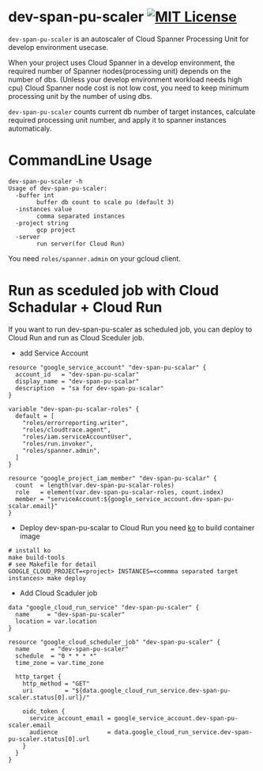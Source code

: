 # dev-span-pu-scaler [![MIT License](http://img.shields.io/badge/license-MIT-blue.svg?style=flat-square)][license]

[license]: https://github.com/nktks/dev-span-pu-scaler/blob/master/LICENSE

`dev-span-pu-scaler` is an autoscaler of Cloud Spanner Processing Unit for develop environment usecase.

When your project uses Cloud Spanner in a develop environment,
the required number of Spanner nodes(processing unit) depends on the number of dbs.
(Unless your develop environment workload needs high cpu)
Cloud Spanner node cost is not low cost,
you need to keep minimum processing unit by the number of using dbs.

`dev-span-pu-scaler` counts current db number of target instances, calculate required processing unit number, and apply it to spanner instances automaticaly.

# CommandLine Usage
```
dev-span-pu-scaler -h
Usage of dev-span-pu-scaler:
  -buffer int
    	buffer db count to scale pu (default 3)
  -instances value
    	comma separated instances
  -project string
    	gcp project
  -server
    	run server(for Cloud Run)
```
You need `roles/spanner.admin` on your gcloud client.

# Run as sceduled job with Cloud Schadular + Cloud Run

If you want to run dev-span-pu-scaler as scheduled job,
you can deploy to Cloud Run and run as Cloud Sceduler job.

- add Service Account
```
resource "google_service_account" "dev-span-pu-scalar" {
  account_id   = "dev-span-pu-scalar"
  display_name = "dev-span-pu-scalar"
  description  = "sa for dev-span-pu-scalar"
}

variable "dev-span-pu-scalar-roles" {
  default = [
    "roles/errorreporting.writer",
    "roles/cloudtrace.agent",
    "roles/iam.serviceAccountUser",
    "roles/run.invoker",
    "roles/spanner.admin",
  ]
}

resource "google_project_iam_member" "dev-span-pu-scalar" {
  count  = length(var.dev-span-pu-scalar-roles)
  role   = element(var.dev-span-pu-scalar-roles, count.index)
  member = "serviceAccount:${google_service_account.dev-span-pu-scalar.email}"
}
```
- Deploy dev-span-pu-scalar to Cloud Run
you need [ko](https://github.com/google/ko) to build container image
```
# install ko
make build-tools
# see Makefile for detail
GOOGLE_CLOUD_PROJECT=<project> INSTANCES=<commma separated target instances> make deploy
```
- Add Cloud Scaduler job
```
data "google_cloud_run_service" "dev-span-pu-scaler" {
  name     = "dev-span-pu-scaler"
  location = var.location
}

resource "google_cloud_scheduler_job" "dev-span-pu-scaler" {
  name      = "dev-span-pu-scaler"
  schedule  = "0 * * * *"
  time_zone = var.time_zone

  http_target {
    http_method = "GET"
    uri         = "${data.google_cloud_run_service.dev-span-pu-scaler.status[0].url}/"

    oidc_token {
      service_account_email = google_service_account.dev-span-pu-scaler.email
      audience              = data.google_cloud_run_service.dev-span-pu-scaler.status[0].url
    }
  }
}
```
